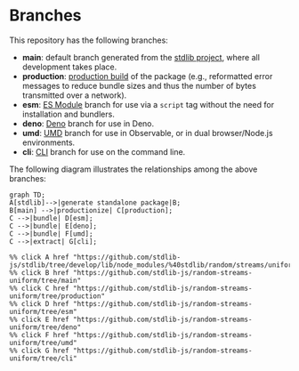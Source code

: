 <!--

@license Apache-2.0

Copyright (c) 2023 The Stdlib Authors.

Licensed under the Apache License, Version 2.0 (the "License");
you may not use this file except in compliance with the License.
You may obtain a copy of the License at

    http://www.apache.org/licenses/LICENSE-2.0

Unless required by applicable law or agreed to in writing, software
distributed under the License is distributed on an "AS IS" BASIS,
WITHOUT WARRANTIES OR CONDITIONS OF ANY KIND, either express or implied.
See the License for the specific language governing permissions and
limitations under the License.

-->

# Branches

This repository has the following branches:

-   **main**: default branch generated from the [stdlib project][stdlib-url], where all development takes place.
-   **production**: [production build][production-url] of the package (e.g., reformatted error messages to reduce bundle sizes and thus the number of bytes transmitted over a network).
-   **esm**: [ES Module][esm-url] branch for use via a `script` tag without the need for installation and bundlers.
-   **deno**: [Deno][deno-url] branch for use in Deno.
-   **umd**: [UMD][umd-url] branch for use in Observable, or in dual browser/Node.js environments.
-   **cli**: [CLI][cli-url] branch for use on the command line.

The following diagram illustrates the relationships among the above branches:

```mermaid
graph TD;
A[stdlib]-->|generate standalone package|B;
B[main] -->|productionize| C[production];
C -->|bundle| D[esm];
C -->|bundle| E[deno];
C -->|bundle| F[umd];
C -->|extract| G[cli];

%% click A href "https://github.com/stdlib-js/stdlib/tree/develop/lib/node_modules/%40stdlib/random/streams/uniform"
%% click B href "https://github.com/stdlib-js/random-streams-uniform/tree/main"
%% click C href "https://github.com/stdlib-js/random-streams-uniform/tree/production"
%% click D href "https://github.com/stdlib-js/random-streams-uniform/tree/esm"
%% click E href "https://github.com/stdlib-js/random-streams-uniform/tree/deno"
%% click F href "https://github.com/stdlib-js/random-streams-uniform/tree/umd"
%% click G href "https://github.com/stdlib-js/random-streams-uniform/tree/cli"
```

[stdlib-url]: https://github.com/stdlib-js/stdlib/tree/develop/lib/node_modules/%40stdlib/random/streams/uniform
[production-url]: https://github.com/stdlib-js/random-streams-uniform/tree/production
[deno-url]: https://github.com/stdlib-js/random-streams-uniform/tree/deno
[umd-url]: https://github.com/stdlib-js/random-streams-uniform/tree/umd
[esm-url]: https://github.com/stdlib-js/random-streams-uniform/tree/esm
[cli-url]: https://github.com/stdlib-js/random-streams-uniform/tree/cli